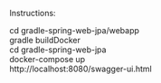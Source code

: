 Instructions:


cd gradle-spring-web-jpa/webapp  
gradle buildDocker  
cd gradle-spring-web-jpa  
docker-compose up  
http://localhost:8080/swagger-ui.html